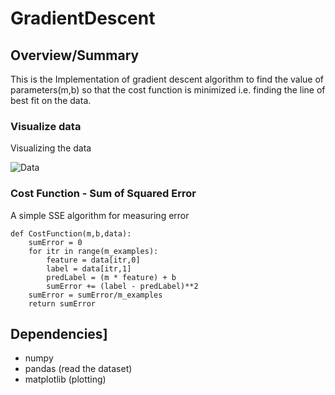 # GradientDescent

## Overview/Summary

This is the Implementation of gradient descent algorithm to find the value of parameters(m,b) so that the cost function is minimized i.e. finding the line of best fit on the data.

### Visualize data

Visualizing the data

![Data](https://github.com/alberduris/The_Math_of_Intelligence/raw/master/Week1/resources/data.png)


### Cost Function - Sum of Squared Error

A simple SSE algorithm for measuring error

```
def CostFunction(m,b,data):
    sumError = 0
    for itr in range(m_examples):
        feature = data[itr,0]
        label = data[itr,1]
        predLabel = (m * feature) + b
        sumError += (label - predLabel)**2
    sumError = sumError/m_examples
    return sumError
```

## Dependencies]

* numpy
* pandas (read the dataset)
* matplotlib (plotting)


